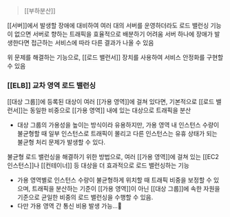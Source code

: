 > [[부하분산]]

[[서버]]에서 발생할 장애에 대비하여 여러 대의 서버를 운영하더라도 로드 밸런싱 기능이 없으면 서버로 향하는 트래픽을 효율적으로 배분하기 어려움
서버 하나에 장애가 발생한다면 접근하는 서비스에 따라 다른 결과가 나올 수 있음

위 문제를 해결하는 기능으로, [[로드 밸런서]] 장치를 사용하여 서비스 안정화를 구현할 수 있음

### [[ELB]] 교차 영역 로드 밸런싱
[[대상 그룹]]에 등록된 대상이 여러 [[가용 영역]]에 걸쳐 있다면, 기본적으로 [[로드 밸런서]]는 동일한 비중으로 [[가용 영역]] 내에 있는 대상으로 트래픽을 분산
- 대상 그룹의 가용성을 높이는 방식이라 유용하지만, 가용 영역 내 인스턴스 수량이 불균형할 때 일부 인스턴스로 트래픽이 몰리고 다른 인스턴스는 유휴 상태가 되는 불균형 처리 문제가 발생할 수 있다.

불균형 로드 밸런싱을 해결하기 위한 방법으로, 여러 [[가용 영역]]에 걸쳐 있는 [[EC2 인스턴스]]나 [[컨테이너]] 등 대상을 더 효과적으로 로드 밸런싱하는 기능
- 가용 영역별로 인스턴스 수량이 불균형하게 위치할 때 트래픽 비중을 보정할 수 있으며, 트래픽을 분산하는 기준이 [[가용 영역]]이 아닌 [[대상 그룹]]에 속한 자원을 기준으로 균일한 비중의 로드 밸런싱을 수행할 수 있음.
- 다만 가용 영역 간 통신 비용 발생 가능...🥲
